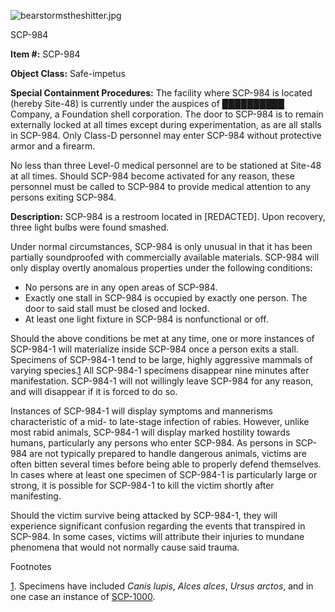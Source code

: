 ![bearstormstheshitter.jpg](http://scp-wiki.wdfiles.com/local--files/scp-984/bearstormstheshitter.jpg)

SCP-984

**Item #:** SCP-984

**Object Class:** Safe-impetus

**Special Containment Procedures:** The facility where SCP-984 is located (hereby Site-48) is currently under the auspices of ██████████ Company, a Foundation shell corporation. The door to SCP-984 is to remain externally locked at all times except during experimentation, as are all stalls in SCP-984. Only Class-D personnel may enter SCP-984 without protective armor and a firearm.

No less than three Level-0 medical personnel are to be stationed at Site-48 at all times. Should SCP-984 become activated for any reason, these personnel must be called to SCP-984 to provide medical attention to any persons exiting SCP-984.

**Description:** SCP-984 is a restroom located in \[REDACTED\]. Upon recovery, three light bulbs were found smashed.

Under normal circumstances, SCP-984 is only unusual in that it has been partially soundproofed with commercially available materials. SCP-984 will only display overtly anomalous properties under the following conditions:

*   No persons are in any open areas of SCP-984.
*   Exactly one stall in SCP-984 is occupied by exactly one person. The door to said stall must be closed and locked.
*   At least one light fixture in SCP-984 is nonfunctional or off.

Should the above conditions be met at any time, one or more instances of SCP-984-1 will materialize inside SCP-984 once a person exits a stall. Specimens of SCP-984-1 tend to be large, highly aggressive mammals of varying species.[1](javascript:;) All SCP-984-1 specimens disappear nine minutes after manifestation. SCP-984-1 will not willingly leave SCP-984 for any reason, and will disappear if it is forced to do so.

Instances of SCP-984-1 will display symptoms and mannerisms characteristic of a mid- to late-stage infection of rabies. However, unlike most rabid animals, SCP-984-1 will display marked hostility towards humans, particularly any persons who enter SCP-984. As persons in SCP-984 are not typically prepared to handle dangerous animals, victims are often bitten several times before being able to properly defend themselves. In cases where at least one specimen of SCP-984-1 is particularly large or strong, it is possible for SCP-984-1 to kill the victim shortly after manifesting.

Should the victim survive being attacked by SCP-984-1, they will experience significant confusion regarding the events that transpired in SCP-984. In some cases, victims will attribute their injuries to mundane phenomena that would not normally cause said trauma.

Footnotes

[1](javascript:;). Specimens have included _Canis lupis_, _Alces alces_, _Ursus arctos_, and in one case an instance of [SCP-1000](/scp-1000).
